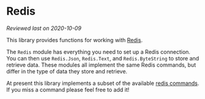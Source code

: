 # Redis

_Reviewed last on 2020-10-09_

This library provides functions for working with [Redis][redis].

The `Redis` module has everything you need to set up a Redis connection. You
can then use `Redis.Json`, `Redis.Text`, and `Redis.ByteString` to store and
retrieve data. These modules all implement the same Redis commands, but differ
in the type of data they store and retrieve.

At present this library implements a subset of the available [redis commands].
If you miss a command please feel free to add it!

[redis]: https://redis.i
[redis commands]: https://redis.io/commands
